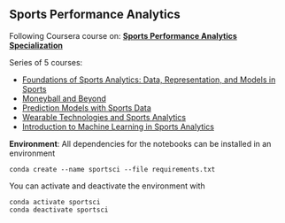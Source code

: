 ## Sports Performance Analytics

Following Coursera course on: [**Sports Performance Analytics Specialization**](https://www.coursera.org/specializations/sports-analytics#courses)

Series of 5 courses:
* [Foundations of Sports Analytics: Data, Representation, and Models in Sports](https://www.coursera.org/learn/foundations-sports-analytics?specialization=sports-analytics)
* [Moneyball and Beyond](https://www.coursera.org/learn/moneyball-and-beyond?specialization=sports-analytics)
* [Prediction Models with Sports Data](https://www.coursera.org/learn/prediction-models-sports-data?specialization=sports-analytics)
* [Wearable Technologies and Sports Analytics](https://www.coursera.org/learn/wearable-technologies?specialization=sports-analytics)
* [Introduction to Machine Learning in Sports Analytics](https://www.coursera.org/learn/machine-learning-sports-analytics?specialization=sports-analytics)

**Environment**:
All dependencies for the notebooks can be installed in an environment

```shell
conda create --name sportsci --file requirements.txt
```
You can activate and deactivate the environment with

```shell
conda activate sportsci
conda deactivate sportsci
```